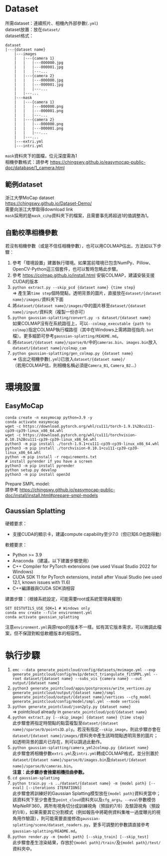 # Dataset
所需dataset：連續照片、相機內外部參數(`.yml`)  
dataset放置：放在`dataset/`  
dataset格式：
```
dataset
|---{dataset name}
    |---images
    |   |---{camera 1}
    |   |   |---000000.jpg
    |   |   |---000001.jpg
    |   |   |---...
    |   |---{camera 2}
    |   |   |---000000.jpg
    |   |   |---000001.jpg
    |   |   |---...
    |   |---...
    |---mask
    |   |---{camera 1}
    |   |   |---000000.png
    |   |   |---000001.png
    |   |   |---...
    |   |---{camera 2}
    |   |   |---000000.png
    |   |   |---000001.png
    |   |   |---...
    |   |---...
    |---extri.yml
    |---intri.yml
```
`mask`資料夾下的圖檔，位元深度需為1  
相機參數格式：請參考 https://chingswy.github.io/easymocap-public-doc/database/1_camera.html

## 範例dataset
浙江大學MoCap dataset  
https://chingswy.github.io/Dataset-Demo/  
需要向浙江大學取得download link  
`mask`採用的是`mask_cihp`資料夾下的檔案，且需要事先將超過1的值調整為1。

## 自動校準相機參數

若沒有相機參數（或是不信任相機參數），也可以用COLMAP估出，方法如以下步驟：
1. 參考「環境設置」建置執行環境。如果當前環境已包含NumPy、Pillow、OpenCV-Python這三個套件，也可以暫時忽略此步驟。
2. 參考 https://colmap.github.io/install.html 安裝COLMAP，建議安裝支援CUDA的版本
3. `python extract.py --skip_pcd {dataset name} {time step}`  
=> 產生第`time step`個時間點，透明背景的圖片，直接放在`dataset/{dataset name}/images/`資料夾下面
4. 將`dataset/{dataset name}/images/`中的圖片移至`dataset/{dataset name}/input/`資料夾（複製一份亦可）
5. `python gaussian-splatting/convert.py -s dataset/{dataset name}`  
如果COLMAP沒有在系統路徑上，可以`--colmap_executable {path to colmap}`指定COLMAP執行檔路徑（其中在Windows上需將路徑指向`.bat`檔）。更多細節可參考`gaussian-splatting/README.md`。
6. 將`dataset/{dataset name}/sparse/0/`中的`cameras.bin`、`images.bin`放入`dataset/{dataset name}/colmap_cam`
7. `python gaussian-splatting/gen_colmap.py {dataset name}`  
=> 估出之相機參數(`.yml`)已放入`dataset/{dataset name}/`  
（若用COLMAP估，則相機名稱必須是`Camera_B1`, `Camera_B2`...）

# 環境設置

## EasyMoCap

```shell
conda create -n easymocap python=3.9 -y
conda activate easymocap
wget -c https://download.pytorch.org/whl/cu111/torch-1.9.1%2Bcu111-cp39-cp39-linux_x86_64.whl
wget -c https://download.pytorch.org/whl/cu111/torchvision-0.10.1%2Bcu111-cp39-cp39-linux_x86_64.whl
python3 -m pip install ./torch-1.9.1+cu111-cp39-cp39-linux_x86_64.whl
python3 -m pip install ./torchvision-0.10.1+cu111-cp39-cp39-linux_x86_64.whl
python -m pip install -r requirements.txt
# install pyrender if you have a screen
python3 -m pip install pyrender
python setup.py develop
python3 -m pip install open3d
```
Prepare SMPL model:  
請參考 https://chingswy.github.io/easymocap-public-doc/install/install.html#prepare-smpl-models

## Gaussian Splatting

硬體要求：
* 支援CUDA的顯示卡，建議compute capability至少7.0（但已知6.0也跑得動）

軟體要求：
* Python >= 3.9
* Anaconda （建議，以下建置步驟使用）
* C++ Compiler for PyTorch extensions (we used Visual Studio 2022 for Windows)
* CUDA SDK 11 for PyTorch extensions, install after Visual Studio (we used 12.1, known issues with 11.6)
* C++編譯器與CUDA SDK須相容

建置步驟：（根據系統設定，可能需要root或系統管理員權限）
```shell
SET DISTUTILS_USE_SDK=1 # Windows only
conda env create --file environment.yml
conda activate gaussian_splatting
```
注意`environment.yml`與原repo的版本不一樣。如有其它版本需求，可以微調此檔案，但不保證對較低軟體版本的相容性。

# 執行步驟

1. `emc --data generate_pointcloud/config/datasets/mvimage.yml --exp generate_pointcloud/config/mv1p/detect_triangulate_fitSMPL.yml --root dataset/{dataset name} --subs_vis {camera name} --out output/{dataset name}`
2. `python3 generate_pointcloud/apps/postprocess/write_vertices.py generate_pointcloud/output/{dataset name}/smpl generate_pointcloud/output/{dataset name}/vertices --cfg_model generate_pointcloud/config/model/smpl.yml --mode vertices`
3. `python generate_pointcloud/json2ply.py {dataset name}`  
=> pointcloud already in `generate_pointcloud/pcd/{dataset name}`
4. `python extract.py [--skip_image] {dataset name} {time step}`  
此步驟會將指定時間點的點雲複製至`dataset/{dataset name}/sparse/0/points3D.ply`。若沒有指定`--skip_image`，則此步驟亦會在`dataset/{dataset name}/images/`資料夾中產生該時間點透明背景的圖片；如透明背景的圖片已存在，則可以跳過此動作。
5. `python gaussian-splatting/camera_yml2colmap.py {dataset name}`  
此步驟會將相機參數`extri.yml`及`intri.yml`轉成COLMAP格式，並分別置於`dataset/{dataset name}/sparse/0/images.bin`及`dataset/{dataset name}/sparse/0/cameras.bin`。  
**注意：此步驟亦會捨棄相機扭曲參數。**
6. `cd gaussian-splatting`
7. `python train.py -s ../dataset/{dataset name} -m {model path} [--eval] [--iterations ITERATIONS]`  
此步驟會將訓練好的Gaussian Splatting模型放在`{model path}`資料夾當中；該資料夾下至少會產生`point_cloud`資料夾以及`cfg_args`。`--eval`參數模仿MipNeRF360，將所有視角切分成訓練視角（預設約7/8）及驗證視角（預設約1/8），如果需要其它分割模式（例如報告中將範例資料集唯一過度曝光的視角用作驗證），則可能需要直接修改`gaussian-splatting/scene/dataset_readers.py`。更多可調整的參數請直接參考`gaussian-splatting/README.md`。
8. `python render.py -m {model path} [--skip_train] [--skip_test]`  
此步驟會產生渲染結果，存放於`{model path}/train/`及`{model path}/test/`資料夾中。
